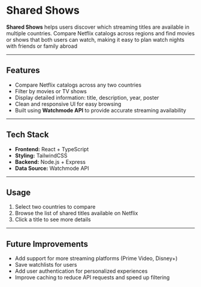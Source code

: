 # Shared Shows

**Shared Shows** helps users discover which streaming titles are available in multiple countries. Compare Netflix catalogs across regions and find movies or shows that both users can watch, making it easy to plan watch nights with friends or family abroad

---

## Features

- Compare Netflix catalogs across any two countries
- Filter by movies or TV shows
- Display detailed information: title, description, year, poster
- Clean and responsive UI for easy browsing
- Built using **Watchmode API** to provide accurate streaming availability

---

## Tech Stack

- **Frontend:** React + TypeScript
- **Styling:** TailwindCSS
- **Backend:** Node.js + Express
- **Data Source:** Watchmode API

---

## Usage

1. Select two countries to compare
2. Browse the list of shared titles available on Netflix
3. Click a title to see more details

---

## Future Improvements

- Add support for more streaming platforms (Prime Video, Disney+)
- Save watchlists for users
- Add user authentication for personalized experiences
- Improve caching to reduce API requests and speed up filtering

